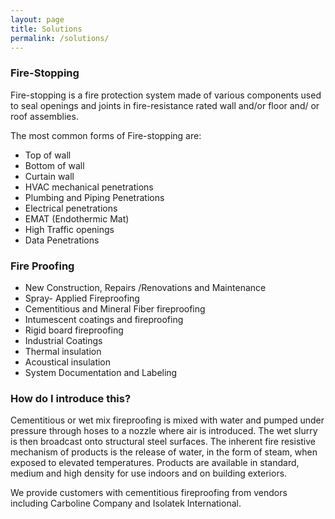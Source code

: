 ```yaml
---
layout: page
title: Solutions
permalink: /solutions/
---
```

<div class="twothirds">
<h3 class="mt">Fire-Stopping</h3>
<p>Fire-stopping is a fire protection system made of various components used to seal openings and joints in fire-resistance rated wall and/or floor and/ or roof assemblies.</p>

<p>The most common forms of Fire-stopping are:</p>

<ul>
<li>Top of wall</li>
<li>Bottom of wall</li>
<li>Curtain wall</li>
<li>HVAC mechanical penetrations</li>
<li>Plumbing and Piping Penetrations</li>
<li>Electrical penetrations</li>
<li>EMAT (Endothermic Mat)</li>
<li>High Traffic openings</li>
<li>Data Penetrations</li>
</ul>

<h3>Fire Proofing</h3>

<ul>
<li>New Construction, Repairs /Renovations and Maintenance</li>
<li>Spray- Applied Fireproofing</li>
<li>Cementitious and Mineral Fiber fireproofing</li>
<li>Intumescent coatings and fireproofing</li>
<li>Rigid board fireproofing</li>
<li>Industrial Coatings</li>
<li>Thermal insulation</li>
<li>Acoustical insulation</li>
<li>System Documentation and Labeling</li>
</ul>

<h3>How do I introduce this?</h3>
<p>Cementitious or wet mix fireproofing is mixed with water and pumped under pressure through hoses to a nozzle where air is introduced. The wet slurry is then broadcast onto structural steel surfaces. The inherent fire resistive mechanism of products is the release of water, in the form of steam, when exposed to elevated temperatures. Products are available in standard, medium and high density for use indoors and on building exteriors.</p> 

<p>We provide customers with cementitious fireproofing from vendors including Carboline Company and Isolatek International.</p>


</div>
